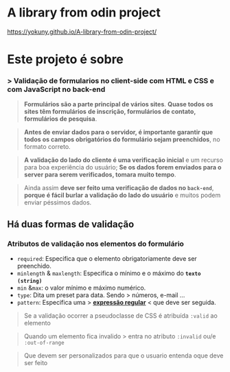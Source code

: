 # A library from odin project
https://yokuny.github.io/A-library-from-odin-project/

# Este projeto é sobre
### > Validação de formularios no client-side com HTML e CSS e com JavaScript no back-end

> **Formulários são a parte principal de vários sites**. **Quase todos os sites têm formulários** **de inscrição, formulários de contato, formulários de pesquisa**.
> 

> **Antes de enviar dados para o servidor, é importante garantir que todos os campos obrigatórios do formulário sejam preenchidos**, no formato correto.
> 

> **A validação do lado do cliente é uma verificação inicial** e um recurso para boa experiência do usuário; **Se os dados forem enviados para o server para serem verificados, tomara muito tempo**.
> 

> Ainda assim **deve ser feito uma verificação de dados no `back-end`**, **porque é fácil burlar a validação do lado do usuário** e muitos podem enviar péssimos dados.
> 

## Há duas formas de validação

### Atributos de validação nos elementos do formulário

- `required`: Especifica que o elemento obrigatoriamente deve ser preenchido.
- `minlength` & `maxlength`: Especifica o mínimo e o máximo do **`texto` `(string)`**
- `min` &`max`: o valor mínimo e máximo numérico.
- `type`: Dita um preset para data. Sendo > números, e-mail …
- `pattern`: Especifica uma > [**expressão regular**](https://www.notion.so/Sobre-programa-o-3da2bd8b16df4ca1915b8ef73e9acd82) < que deve ser seguida.

> Se a validação ocorrer a pseudoclasse de CSS é atribuída `:valid` ao elemento

> Quando um elemento fica invalido > entra no atributo `:invalid` ou/e `:out-of-range`

> Que devem ser personalizados para que o usuario entenda oque deve ser feito
>